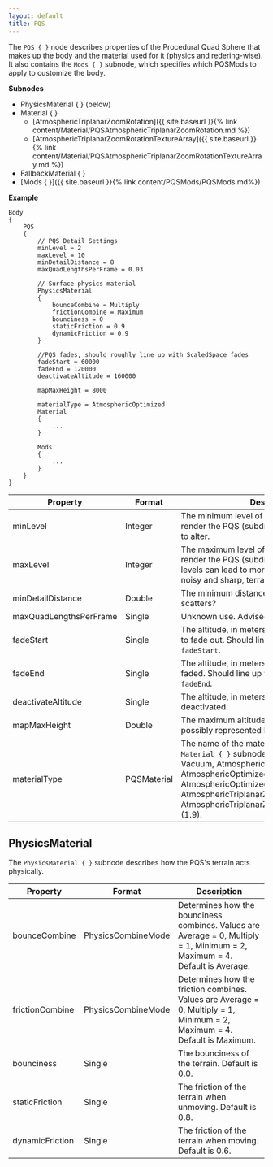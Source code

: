 ```yaml
---
layout: default
title: PQS
---
```

The `PQS { }` node describes properties of the Procedural Quad Sphere that makes up the body and the material used for it (physics and redering-wise). It also contains the `Mods { }` subnode, which specifies which PQSMods to apply to customize the body.

**Subnodes**
* PhysicsMaterial { } (below)
* Material { }
  + [AtmosphericTriplanarZoomRotation]({{ site.baseurl }}{% link content/Material/PQSAtmosphericTriplanarZoomRotation.md %})
  + [AtmosphericTriplanarZoomRotationTextureArray]({{ site.baseurl }}{% link content/Material/PQSAtmosphericTriplanarZoomRotationTextureArray.md %})
* FallbackMaterial { }
* [Mods { }]({{ site.baseurl }}{% link content/PQSMods/PQSMods.md%})

**Example**
```
Body
{
    PQS
    {
        // PQS Detail Settings
        minLevel = 2
        maxLevel = 10
        minDetailDistance = 8
        maxQuadLengthsPerFrame = 0.03

        // Surface physics material
        PhysicsMaterial
        {
            bounceCombine = Multiply
            frictionCombine = Maximum
            bounciness = 0
            staticFriction = 0.9
            dynamicFriction = 0.9
        }
        
        //PQS fades, should roughly line up with ScaledSpace fades
        fadeStart = 60000
        fadeEnd = 120000
        deactivateAltitude = 160000

        mapMaxHeight = 8000
        
        materialType = AtmosphericOptimized
        Material
        {
            ...
        }

        Mods
        {
            ...
        }
    }
}
```

|Property|Format|Description|
|--------|------|-----------|
|minLevel|Integer|The minimum level of triangles needed to render the PQS (subdivision level). Advised not to alter.|
|maxLevel|Integer|The maximum level of triangles needed to render the PQS (subdivision level). Higher levels can lead to more detailed, yet much more noisy and sharp, terrain.|
|minDetailDistance|Double|The minimum distance needed to render scatters?|
|maxQuadLengthsPerFrame|Single|Unknown use. Advised not to alter.|
|fadeStart|Single|The altitude, in meters, in which the PQS begins to fade out. Should line up with ScaledVersion's `fadeStart`.|
|fadeEnd|Single|The altitude, in meters, in which the PQS is fully faded. Should line up with ScaledVersion's `fadeEnd`.|
|deactivateAltitude|Single|The altitude, in meters, in which the PQS is deactivated.|
|mapMaxHeight|Double|The maximum altitude, in meters, that can be possibly represented by the height map?|
|materialType|PQSMaterial|The name of the material type to use in the `Material { }` subnode. Possible values: Vacuum, AtmosphericBasic, AtmosphericMain, AtmosphericOptimized, AtmosphericExtra, AtmosphericOptimizedFastBlend, AtmosphericTriplanarZoomRotation, AtmosphericTriplanarZoomRotationTextureArray (1.9).|

## PhysicsMaterial
The `PhysicsMaterial { }` subnode describes how the PQS's terrain acts physically.

|Property|Format|Description|
|--------|------|-----------|
|bounceCombine|PhysicsCombineMode|Determines how the bounciness combines. Values are Average = 0, Multiply = 1, Minimum = 2, Maximum = 4. Default is Average.|
|frictionCombine|PhysicsCombineMode|Determines how the friction combines. Values are Average = 0, Multiply = 1, Minimum = 2, Maximum = 4. Default is Maximum.|
|bounciness|Single|The bounciness of the terrain. Default is 0.0.|
|staticFriction|Single|The friction of the terrain when unmoving. Default is 0.8.|
|dynamicFriction|Single|The friction of the terrain when moving. Default is 0.6.|
